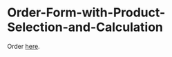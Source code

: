 # Order-Form-with-Product-Selection-and-Calculation
Order [here](https://yohana701.github.io/Order-Form-with-Product-Selection-and-Calculation/).

